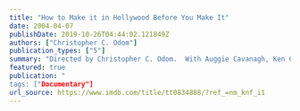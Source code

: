 ```yaml
---
title: "How to Make it in Hollywood Before You Make It"
date: 2004-04-07
publishDate: 2019-10-26T04:44:02.121849Z
authors: ["Christopher C. Odom"]
publication_types: ["5"]
summary: "Directed by Christopher C. Odom.  With Auggie Cavanagh, Ken Cosby, Yolanda Cruz, Lisa Heile. "How To Make It In Hollywood Before You Make It" is an intimate glimpse of ten relevant and very different emerging artists in Hollywood, all at different stages in their careers."
featured: true
publication: "
tags: ["Documentary"]
url_source: https://www.imdb.com/title/tt0834888/?ref_=nm_knf_i1
---
```

